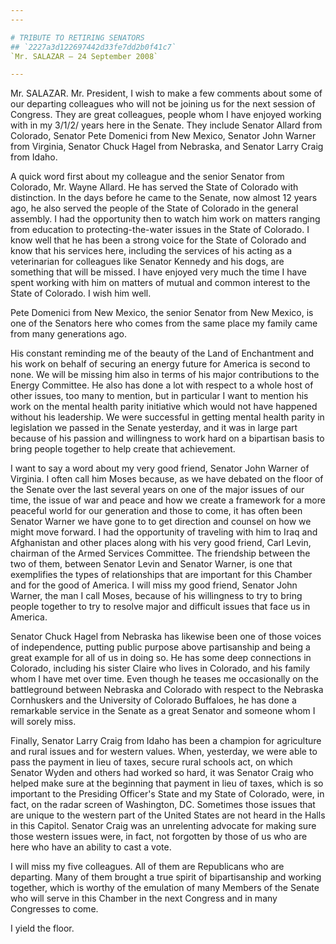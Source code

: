 ```yaml
---
---

# TRIBUTE TO RETIRING SENATORS
## `2227a3d122697442d33fe7dd2b0f41c7`
`Mr. SALAZAR — 24 September 2008`

---
```



Mr. SALAZAR. Mr. President, I wish to make a few comments about some 
of our departing colleagues who will not be joining us for the next 
session of Congress. They are great colleagues, people whom I have 
enjoyed working with in my 3/1/2/ years here in the Senate. They 
include Senator Allard from Colorado, Senator Pete Domenici from New 
Mexico, Senator John Warner from Virginia, Senator Chuck Hagel from 
Nebraska, and Senator Larry Craig from Idaho.

A quick word first about my colleague and the senior Senator from 
Colorado, Mr. Wayne Allard. He has served the State of Colorado with 
distinction. In the days before he came to the Senate, now almost 12 
years ago, he also served the people of the State of Colorado in the 
general assembly. I had the opportunity then to watch him work on 
matters ranging from education to protecting-the-water issues in the 
State of Colorado. I know well that he has been a strong voice for the 
State of Colorado and know that his services here, including the 
services of his acting as a veterinarian for colleagues like Senator 
Kennedy and his dogs, are something that will be missed. I have enjoyed 
very much the time I have spent working with him on matters of mutual 
and common interest to the State of Colorado. I wish him well.

Pete Domenici from New Mexico, the senior Senator from New Mexico, is 
one of the Senators here who comes from the same place my family came 
from many generations ago.

His constant reminding me of the beauty of the Land of Enchantment 
and his work on behalf of securing an energy future for America is 
second to none. We will be missing him also in terms of his major 
contributions to the Energy Committee. He also has done a lot with 
respect to a whole host of other issues, too many to mention, but in 
particular I want to mention his work on the mental health parity 
initiative which would not have happened without his leadership. We 
were successful in getting mental health parity in legislation we 
passed in the Senate yesterday, and it was in large part because of his 
passion and willingness to work hard on a bipartisan basis to bring 
people together to help create that achievement.

I want to say a word about my very good friend, Senator John Warner 
of Virginia. I often call him Moses because, as we have debated on the 
floor of the Senate over the last several years on one of the major 
issues of our time, the issue of war and peace and how we create a 
framework for a more peaceful world for our generation and those to 
come, it has often been Senator Warner we have gone to to get direction 
and counsel on how we might move forward. I had the opportunity of 
traveling with him to Iraq and Afghanistan and other places along with 
his very good friend, Carl Levin, chairman of the Armed Services 
Committee. The friendship between the two of them, between Senator 
Levin and Senator Warner, is one that exemplifies the types of 
relationships that are important for this Chamber and for the good of 
America. I will miss my good friend, Senator John Warner, the man I 
call Moses, because of his willingness to try to bring people together 
to try to resolve major and difficult issues that face us in America.

Senator Chuck Hagel from Nebraska has likewise been one of those 
voices of independence, putting public purpose above partisanship and 
being a great example for all of us in doing so. He has some deep 
connections in Colorado, including his sister Claire who lives in 
Colorado, and his family whom I have met over time. Even though he 
teases me occasionally on the battleground between Nebraska and 
Colorado with respect to the Nebraska Cornhuskers and the University of 
Colorado Buffaloes, he has done a remarkable service in the Senate as a 
great Senator and someone whom I will sorely miss.

Finally, Senator Larry Craig from Idaho has been a champion for 
agriculture and rural issues and for western values. When, yesterday, 
we were able to pass the payment in lieu of taxes, secure rural schools 
act, on which Senator Wyden and others had worked so hard, it was 
Senator Craig who helped make sure at the beginning that payment in 
lieu of taxes, which is so important to the Presiding Officer's State 
and my State of Colorado, were, in fact, on the radar screen of 
Washington, DC. Sometimes those issues that are unique to the western 
part of the United States are not heard in the Halls in this Capitol. 
Senator Craig was an unrelenting advocate for making sure those western 
issues were, in fact, not forgotten by those of us who are here who 
have an ability to cast a vote.

I will miss my five colleagues. All of them are Republicans who are 
departing. Many of them brought a true spirit of bipartisanship and 
working together, which is worthy of the emulation of many Members of 
the Senate who will serve in this Chamber in the next Congress and in 
many Congresses to come.

I yield the floor.